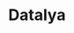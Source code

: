 ---
title: Datalya
description: All updates and information about Datalya, a simple and modern database manager.
image:

# Badge style
style:
    background: "#0054e6"
    color: "#fff"
---